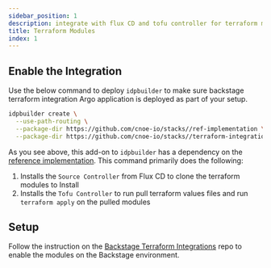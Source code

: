 ```yaml
---
sidebar_position: 1
description: integrate with flux CD and tofu controller for terraform modules
title: Terraform Modules
index: 1
---
```


## Enable the Integration

Use the below command to deploy `idpbuilder` to make sure backstage terraform integration Argo application is deployed as part of your setup.

```bash
idpbuilder create \
  --use-path-routing \
  --package-dir https://github.com/cnoe-io/stacks//ref-implementation \
  --package-dir https://github.com/cnoe-io/stacks//terraform-integrations
```

As you see above, this add-on to `idpbuilder` has a dependency on the [reference implementation](reference-impl). This command primarily does the following:

1. Installs the `Source Controller` from Flux CD to clone the terraform modules to Install
1. Installs the `Tofu Controller` to run pull terraform values files and run `terraform apply` on the pulled modules

## Setup

Follow the instruction on the [Backstage Terraform Integrations](https://github.com/cnoe-io/backstage-terraform-integrations) repo to enable the modules on the Backstage environment.

